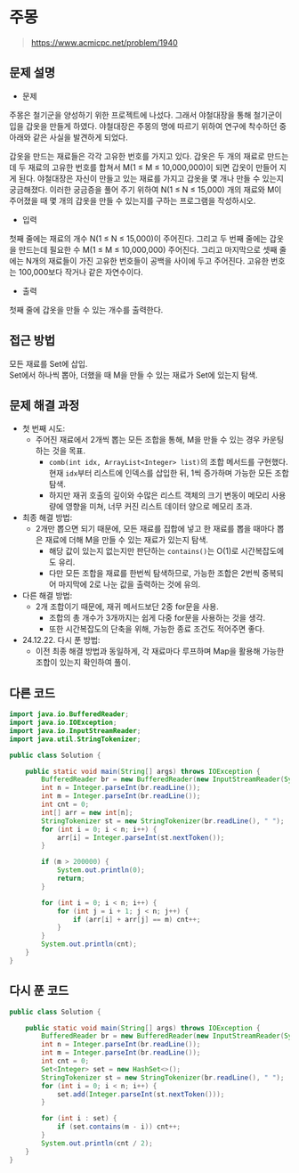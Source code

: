 # 주몽

> https://www.acmicpc.net/problem/1940

## 문제 설명

- 문제

주몽은 철기군을 양성하기 위한 프로젝트에 나섰다. 그래서 야철대장을 통해 철기군이 입을 갑옷을 만들게 하였다. 야철대장은 주몽의 명에 따르기 위하여 연구에 착수하던 중 아래와 같은 사실을 발견하게 되었다.

갑옷을 만드는 재료들은 각각 고유한 번호를 가지고 있다. 갑옷은 두 개의 재료로 만드는데 두 재료의 고유한 번호를 합쳐서 M(1 ≤ M ≤ 10,000,000)이 되면 갑옷이 만들어 지게 된다. 야철대장은 자신이
만들고 있는 재료를 가지고 갑옷을 몇 개나 만들 수 있는지 궁금해졌다. 이러한 궁금증을 풀어 주기 위하여 N(1 ≤ N ≤ 15,000) 개의 재료와 M이 주어졌을 때 몇 개의 갑옷을 만들 수 있는지를 구하는
프로그램을 작성하시오.

- 입력

첫째 줄에는 재료의 개수 N(1 ≤ N ≤ 15,000)이 주어진다. 그리고 두 번째 줄에는 갑옷을 만드는데 필요한 수 M(1 ≤ M ≤ 10,000,000) 주어진다. 그리고 마지막으로 셋째 줄에는 N개의
재료들이 가진 고유한 번호들이 공백을 사이에 두고 주어진다. 고유한 번호는 100,000보다 작거나 같은 자연수이다.

- 출력

첫째 줄에 갑옷을 만들 수 있는 개수를 출력한다.

## 접근 방법

모든 재료를 Set에 삽입.  
Set에서 하나씩 뽑아, 더했을 때 M을 만들 수 있는 재료가 Set에 있는지 탐색.

## 문제 해결 과정

- 첫 번째 시도:
    - 주어진 재료에서 2개씩 뽑는 모든 조합을 통해, M을 만들 수 있는 경우 카운팅하는 것을 목표.
        - `comb(int idx, ArrayList<Integer> list)`의 조합 메서드를 구현했다. 현재 `idx`부터 리스트에 인덱스를 삽입한 뒤, 1씩 증가하며 가능한 모든 조합 탐색.
        - 하지만 재귀 호출의 깊이와 수많은 리스트 객체의 크기 변동이 메모리 사용량에 영향을 미쳐, 너무 커진 리스트 데이터 양으로 메모리 초과.
- 최종 해결 방법:
    - 2개만 뽑으면 되기 때문에, 모든 재료를 집합에 넣고 한 재료를 뽑을 때마다 뽑은 재료에 더해 M을 만들 수 있는 재료가 있는지 탐색.
        - 해당 값이 있는지 없는지만 판단하는 `contains()`는 O(1)로 시간복잡도에도 유리.
        - 다만 모든 조합을 재료를 한번씩 탐색하므로, 가능한 조합은 2번씩 중복되어 마지막에 2로 나눈 값을 출력하는 것에 유의.
- 다른 해결 방법:
    - 2개 조합이기 때문에, 재귀 메서드보단 2중 for문을 사용.
        - 조합의 총 개수가 3개까지는 쉽게 다중 for문을 사용하는 것을 생각.
        - 또한 시간복잡도의 단축을 위해, 가능한 종료 조건도 적어주면 좋다.
- 24.12.22. 다시 푼 방법:
  - 이전 최종 해결 방법과 동일하게, 각 재료마다 루프하며 Map을 활용해 가능한 조합이 있는지 확인하여 풀이.

## 다른 코드

```java
import java.io.BufferedReader;
import java.io.IOException;
import java.io.InputStreamReader;
import java.util.StringTokenizer;

public class Solution {

    public static void main(String[] args) throws IOException {
        BufferedReader br = new BufferedReader(new InputStreamReader(System.in));
        int n = Integer.parseInt(br.readLine());
        int m = Integer.parseInt(br.readLine());
        int cnt = 0;
        int[] arr = new int[n];
        StringTokenizer st = new StringTokenizer(br.readLine(), " ");
        for (int i = 0; i < n; i++) {
            arr[i] = Integer.parseInt(st.nextToken());
        }

        if (m > 200000) {
            System.out.println(0);
            return;
        }

        for (int i = 0; i < n; i++) {
            for (int j = i + 1; j < n; j++) {
                if (arr[i] + arr[j] == m) cnt++;
            }
        }
        System.out.println(cnt);
    }
}
```

## 다시 푼 코드

```java
public class Solution {

    public static void main(String[] args) throws IOException {
        BufferedReader br = new BufferedReader(new InputStreamReader(System.in));
        int n = Integer.parseInt(br.readLine());
        int m = Integer.parseInt(br.readLine());
        int cnt = 0;
        Set<Integer> set = new HashSet<>();
        StringTokenizer st = new StringTokenizer(br.readLine(), " ");
        for (int i = 0; i < n; i++) {
            set.add(Integer.parseInt(st.nextToken()));
        }

        for (int i : set) {
            if (set.contains(m - i)) cnt++;
        }
        System.out.println(cnt / 2);
    }
}
```